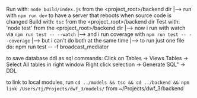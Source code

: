 Run with: `node build/index.js` from the <project_root>/backend dir
|--> run with `npm run dev` to have a server that reboots when source code is changed
Build with: `tsc` from the <project_root>/backend dir
Test with: 'node test' from the <project_root>/backend dir
|--> now i run with watch via `npm run test -- --watch`
|--> and i run coverage with `npm run test -- --coverage`
|--> but i can't do both at the same time
|--> to run just one file do: npm run test -- -f broadcast_mediator

to save database ddl as sql commands:
Click on Tables -> Views Tables -> Select All tables in right window Right click selection -> Generate SQL" -> DDL

to link to local modules, run `cd ../models && tsc && cd ../backend && npm link /Users/tj/Projects/dwf_3/models/` from ~/Projects/dwf_3/backend
